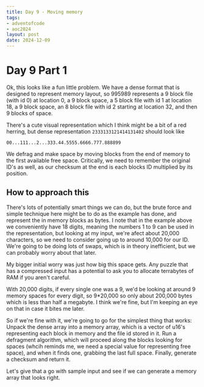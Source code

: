 ```yaml
---
title: Day 9 - Moving memory
tags: 
- adventofcode 
- aoc2024
layout: post
date: 2024-12-09
---
```

# Day 9 Part 1

Ok, this looks like a fun little problem.  We have a dense format that is designed to represent memory layout, so 995989 represents a 9 block file (with id 0) at location 0, a 9 block space, a 5 block file with id 1 at location 18, a 9 block space, an 8 block file with id 2 starting at location 32, and then 9 blocks of space.

There's a cute visual representation which I think might be a bit of a red herring, but dense representation `2333133121414131402` should look like

```
00...111...2...333.44.5555.6666.777.888899
```

We defrag and make space by moving blocks from the end of memory to the first available free space.
Critically, we need to remember the original ID's as well, as our checksum at the end is each blocks ID multiplied by its position.

## How to approach this

There's lots of potentially smart things we can do, but the brute force and simple technique here might be to do as the example has done, and represent the in memory blocks as bytes.  I note that in the example above we conveniently have 18 digits, meaning the numbers 1 to 9 can be used in the representation, but looking at my input, we're afect about 20,000 characters, so we need to consider going up to around 10,000 for our ID.
We're going to be doing lots of swaps, which is in theory inefficient, but we can probably worry about that later.

My bigger initial worry was just how big this space gets.  Any puzzle that has a compressed input has a potential to ask you to allocate terrabytes of RAM if you aren't careful.

With 20,000 digits, if every single one was a 9, we'd be looking at around 9 memory spaces for every digit, so 9*20,000 so only about 200,000 bytes which is less than half a megabyte.  I think we're fine, but I'm keeping an eye on that in case it bites me later.

So if we're fine with it, we're going to go for the simplest thing that works:
Unpack the dense array into a memory array, which is a vector of u16's representing each block in memory and the file id stored in it.
Run a defragment algorithm, which will proceed along the blocks looking for spaces (whcih reminds me, we need a special value for representing free space), and when it finds one, grabbing the last full space.
Finally, generate a checksum and return it.

Let's give that a go with sample input and see if we can generate a memory array that looks right.